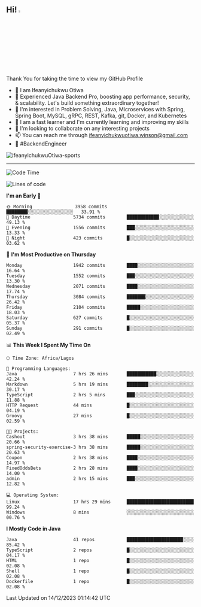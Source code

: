 <!-- BLOG-POST-LIST:START --><!-- BLOG-POST-LIST:END -->

## Hi! <img src="https://media.giphy.com/media/hvRJCLFzcasrR4ia7z/giphy.gif" width="4%"> 

Thank You for taking the time to view my GitHub Profile

- 👋 I am Ifeanyichukwu Otiwa
- 🚀 Experienced Java Backend Pro, boosting app performance, security, & scalability. Let's build something extraordinary together!
- 👀 I'm interested in Problem Solving, Java, Microservices with Spring, Spring Boot, MySQL, gRPC, REST, Kafka, git, Docker, and Kubernetes
- 🌱 I am a fast learner and I'm currently learning and improving my skills
- 💞️ I'm looking to collaborate on any interesting projects
- 📫 You can reach me through ifeanyichukwuotiwa.winson@gmail.com
- 🚀 #BackendEngineer

<p align="left" marginTop="10px"> <img src="https://komarev.com/ghpvc/?username=ifeanyichukwuOtiwa-sports&label=Profile%20views&color=0e75b6&style=for-the-badge" alt="ifeanyichukwuOtiwa-sports" /> </p>

***

<!--START_SECTION:waka-->
![Code Time](http://img.shields.io/badge/Code%20Time-2%2C033%20hrs%2055%20mins-blue)

![Lines of code](https://img.shields.io/badge/From%20Hello%20World%20I%27ve%20Written-4.4%20million%20lines%20of%20code-blue)

**I'm an Early 🐤** 

```text
🌞 Morning                3958 commits        ████████░░░░░░░░░░░░░░░░░   33.91 % 
🌆 Daytime                5734 commits        ████████████░░░░░░░░░░░░░   49.13 % 
🌃 Evening                1556 commits        ███░░░░░░░░░░░░░░░░░░░░░░   13.33 % 
🌙 Night                  423 commits         █░░░░░░░░░░░░░░░░░░░░░░░░   03.62 % 
```
📅 **I'm Most Productive on Thursday** 

```text
Monday                   1942 commits        ████░░░░░░░░░░░░░░░░░░░░░   16.64 % 
Tuesday                  1552 commits        ███░░░░░░░░░░░░░░░░░░░░░░   13.30 % 
Wednesday                2071 commits        ████░░░░░░░░░░░░░░░░░░░░░   17.74 % 
Thursday                 3084 commits        ███████░░░░░░░░░░░░░░░░░░   26.42 % 
Friday                   2104 commits        █████░░░░░░░░░░░░░░░░░░░░   18.03 % 
Saturday                 627 commits         █░░░░░░░░░░░░░░░░░░░░░░░░   05.37 % 
Sunday                   291 commits         █░░░░░░░░░░░░░░░░░░░░░░░░   02.49 % 
```


📊 **This Week I Spent My Time On** 

```text
🕑︎ Time Zone: Africa/Lagos

💬 Programming Languages: 
Java                     7 hrs 26 mins       ███████████░░░░░░░░░░░░░░   42.24 % 
Markdown                 5 hrs 19 mins       ████████░░░░░░░░░░░░░░░░░   30.17 % 
TypeScript               2 hrs 5 mins        ███░░░░░░░░░░░░░░░░░░░░░░   11.88 % 
HTTP Request             44 mins             █░░░░░░░░░░░░░░░░░░░░░░░░   04.19 % 
Groovy                   27 mins             █░░░░░░░░░░░░░░░░░░░░░░░░   02.59 % 

🐱‍💻 Projects: 
Cashout                  3 hrs 38 mins       █████░░░░░░░░░░░░░░░░░░░░   20.66 % 
spring-security-exercise-3 hrs 38 mins       █████░░░░░░░░░░░░░░░░░░░░   20.63 % 
Coupon                   2 hrs 38 mins       ████░░░░░░░░░░░░░░░░░░░░░   14.97 % 
FixedOddsBets            2 hrs 28 mins       ████░░░░░░░░░░░░░░░░░░░░░   14.00 % 
admin                    2 hrs 15 mins       ███░░░░░░░░░░░░░░░░░░░░░░   12.82 % 

💻 Operating System: 
Linux                    17 hrs 29 mins      █████████████████████████   99.24 % 
Windows                  8 mins              ░░░░░░░░░░░░░░░░░░░░░░░░░   00.76 % 
```

**I Mostly Code in Java** 

```text
Java                     41 repos            █████████████████████░░░░   85.42 % 
TypeScript               2 repos             █░░░░░░░░░░░░░░░░░░░░░░░░   04.17 % 
HTML                     1 repo              █░░░░░░░░░░░░░░░░░░░░░░░░   02.08 % 
Shell                    1 repo              █░░░░░░░░░░░░░░░░░░░░░░░░   02.08 % 
Dockerfile               1 repo              █░░░░░░░░░░░░░░░░░░░░░░░░   02.08 % 
```




 Last Updated on 14/12/2023 01:14:42 UTC
<!--END_SECTION:waka-->

<!--
<p align="center">
![trophy](https://github-profile-trophy.vercel.app/?username=ifeanyichukwuOtiwa-sports&theme=onedark) (https://github.com/ryo-ma/github-profile-trophy)
</p>
-->

<!---
ifeanyi-otiwa/ifeanyi-otiwa is a ✨ special ✨ repository because its `README.md` (this file) appears on your GitHub profile.
You can click the Preview link to take a look at your changes.
--->
